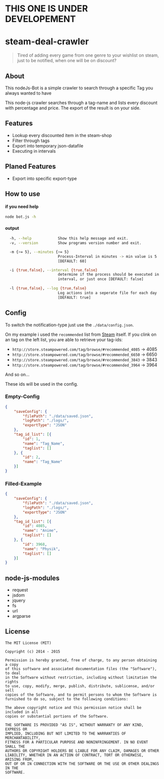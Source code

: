 # THIS ONE IS UNDER DEVELOPEMENT
# steam-deal-crawler

> Tired of adding every game from one genre to your wishlist on steam, just to be notified, when one will be on discount?

## About
This nodeJs-Bot is a simple crawler to search through a specific Tag you always wanted to have 

This node-js crawler searches through a tag-name and lists every discount with percentage and price. The export of the result is on your side. 

## Features
- Lookup every discounted item in the steam-shop
- Filter through tags
- Export into temporary json-datafile
- Executing in intervals

## Planed Features
- Export into specific export-type

## How to use
#### if you need help
```bash
node bot.js -h
```
#### output
```bash
  -h, --help            Show this help message and exit.
  -v, --version         Show programs version number and exit.

  -m {>= 5}, --minutes {>= 5}
                        Process-Interval in minutes -> min value is 5
                        [DEFAULT: 60]

  -i {true,false}, --interval {true,false}
                        determine if the process should be executed in an
                        interval, or just once [DEFAULT: false]
                        
  -l {true,false}, --log {true,false}
                        Log actions into a seperate file for each day
                        [DEFAULT: true]
```

## Config
To switch the notification-type just use the `./data/config.json`.

On my example i used the `recommended` list from [Steam](http://store.steampowered.com/tag/browse/) itself. If you clink on an tag on the left list, you are able to retrieve your tag-ids:

- `http://store.steampowered.com/tag/browse/#recommended_4085` -> 4085
- `http://store.steampowered.com/tag/browse/#recommended_6650` -> 6650
- `http://store.steampowered.com/tag/browse/#recommended_3843` -> 3843
- `http://store.steampowered.com/tag/browse/#recommended_3964` -> 3964

And so on... 

These ids will be used in the config.

### Empty-Config

```json
{
    "saveConfig": {
        "filePath": "./data/saved.json",
        "logPath": "./logs/",
        "exportType": "JSON"
    },
    "tag_id_list": [{
        "id": 1,
        "name": "Tag_Name",
        "taglist": []
    }, {
        "id": 2,
        "name": "Tag_Name"
    }]
}
```

### Filled-Example

```json
{
    "saveConfig": {
        "filePath": "./data/saved.json",
        "logPath": "./logs/",
        "exportType": "JSON"
    },
    "tag_id_list": [{
        "id": 4085,
        "name": "Anime",
        "taglist": []
    }, {
        "id": 3968,
        "name": "Physik",
        "taglist": []
    }]
}
```

## node-js-modules

- request
- jsdom
- jquery
- fs
- url
- argparse

## License 
    The MIT License (MIT)
    
    Copyright (c) 2014 - 2015
    
    Permission is hereby granted, free of charge, to any person obtaining a copy
    of this software and associated documentation files (the "Software"), to deal
    in the Software without restriction, including without limitation the rights
    to use, copy, modify, merge, publish, distribute, sublicense, and/or sell
    copies of the Software, and to permit persons to whom the Software is
    furnished to do so, subject to the following conditions:
    
    The above copyright notice and this permission notice shall be included in all
    copies or substantial portions of the Software.
    
    THE SOFTWARE IS PROVIDED "AS IS", WITHOUT WARRANTY OF ANY KIND, EXPRESS OR
    IMPLIED, INCLUDING BUT NOT LIMITED TO THE WARRANTIES OF MERCHANTABILITY,
    FITNESS FOR A PARTICULAR PURPOSE AND NONINFRINGEMENT. IN NO EVENT SHALL THE
    AUTHORS OR COPYRIGHT HOLDERS BE LIABLE FOR ANY CLAIM, DAMAGES OR OTHER
    LIABILITY, WHETHER IN AN ACTION OF CONTRACT, TORT OR OTHERWISE, ARISING FROM,
    OUT OF OR IN CONNECTION WITH THE SOFTWARE OR THE USE OR OTHER DEALINGS IN THE
    SOFTWARE.
